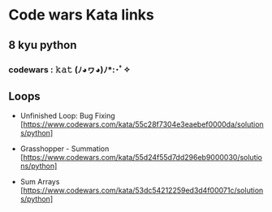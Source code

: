 # Code wars Kata links 
## 8 kyu python
### codewars : 𝚔𝚊𝚝 (ﾉ◕ヮ◕)ﾉ*:･ﾟ✧



## Loops

* Unfinished Loop: Bug Fixing [https://www.codewars.com/kata/55c28f7304e3eaebef0000da/solutions/python]

* Grasshopper - Summation [https://www.codewars.com/kata/55d24f55d7dd296eb9000030/solutions/python]

* Sum Arrays [https://www.codewars.com/kata/53dc54212259ed3d4f00071c/solutions/python]
